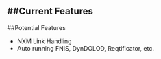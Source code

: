 ##Current Features 
- 

##Potential Features
- NXM Link Handling
- Auto running FNIS, DynDOLOD, Reqtificator, etc. 
